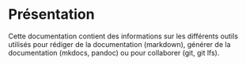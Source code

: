 # Présentation

Cette documentation contient des informations sur les différents outils
utilisés pour rédiger de la documentation (markdown), générer de la
documentation (mkdocs, pandoc) ou pour collaborer (git, git lfs).


